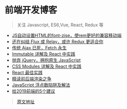 前端开发博客
============

> 关注 Javascript, ES6,Vue, React, Redux 等

* [JS自动设置HTML的font-zise，使rem更好的兼容移动端](https://github.com/cppypl/Blog/issues/1)
* [还在纠结 Flux 或 Relay，或许 Redux 更适合你](https://github.com/camsong/blog/issues/1)
* [传统 Ajax 已死，Fetch 永生](https://github.com/camsong/blog/issues/2)
* [Immutable 详解及 React 中实践](https://github.com/camsong/blog/issues/3)
* [抛弃 jQuery，拥抱原生 JavaScript](https://github.com/camsong/blog/issues/4)
* [CSS Modules 详解及 React 中实践](https://github.com/camsong/blog/issues/5)
* [React 最佳实践](https://github.com/camsong/blog/issues/6)
* [精读前后端渲染之争](https://github.com/camsong/blog/issues/8)
* [JavaScript 浮点数陷阱及解法](https://github.com/camsong/blog/issues/9)
* [给2019前端的5个建议](https://github.com/camsong/blog/issues/11)


> [原文地址](https://github.com/camsong/)

